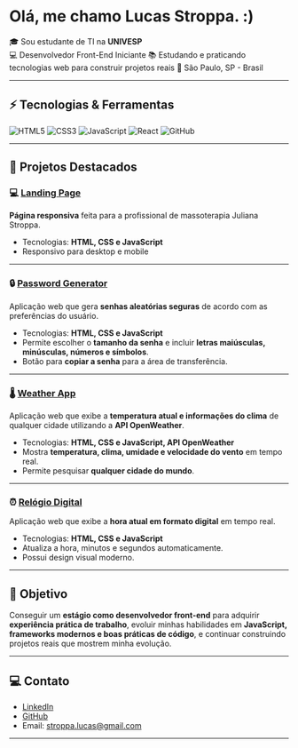 # Olá, me chamo Lucas Stroppa. :)

🎓 Sou estudante de TI na **UNIVESP**  
💻 Desenvolvedor Front-End Iniciante
📚 Estudando e praticando tecnologias web para construir projetos reais
📍 São Paulo, SP - Brasil

---

## ⚡ Tecnologias & Ferramentas

![HTML5](https://img.shields.io/badge/HTML5-E34F26?style=for-the-badge&logo=html5&logoColor=white)
![CSS3](https://img.shields.io/badge/CSS3-1572B6?style=for-the-badge&logo=css3&logoColor=white)
![JavaScript](https://img.shields.io/badge/JavaScript-F7DF1E?style=for-the-badge&logo=javascript&logoColor=black)
![React](https://img.shields.io/badge/React-61DAFB?style=for-the-badge&logo=react&logoColor=black)
![GitHub](https://img.shields.io/badge/GitHub-181717?style=for-the-badge&logo=github&logoColor=white)

---

## 📌 Projetos Destacados

### 💻 [Landing Page](https://lu-stroppa.github.io/justroppa/)

**Página responsiva** feita para a profissional de massoterapia Juliana Stroppa.

- Tecnologias: **HTML, CSS e JavaScript**
- Responsivo para desktop e mobile

---

### 🔒 [Password Generator](https://lu-stroppa.github.io/password/)

Aplicação web que gera **senhas aleatórias seguras** de acordo com as preferências do usuário.

- Tecnologias: **HTML, CSS e JavaScript**
- Permite escolher o **tamanho da senha** e incluir **letras maiúsculas, minúsculas, números e símbolos**.
- Botão para **copiar a senha** para a área de transferência.

---

### 🌡️ [Weather App](https://lu-stroppa.github.io/weather)

Aplicação web que exibe a **temperatura atual e informações do clima** de qualquer cidade utilizando a **API OpenWeather**.

- Tecnologias: **HTML, CSS e JavaScript, API OpenWeather**
- Mostra **temperatura, clima, umidade e velocidade do vento** em tempo real.
- Permite pesquisar **qualquer cidade do mundo**.

---

### ⏰ [Relógio Digital](https://lu-stroppa.github.io/clock)

Aplicação web que exibe a **hora atual em formato digital** em tempo real.

- Tecnologias: **HTML, CSS e JavaScript**
- Atualiza a hora, minutos e segundos automaticamente.
- Possui design visual moderno.

---

## 🎯 Objetivo

Conseguir um **estágio como desenvolvedor front-end** para adquirir **experiência prática de trabalho**, evoluir minhas habilidades em **JavaScript, frameworks modernos e boas práticas de código**, e continuar construindo projetos reais que mostrem minha evolução.

---

## 💻 Contato

- [LinkedIn](https://www.linkedin.com/in/lucas-stroppa1210/)
- [GitHub](https://github.com/lu-stroppa)
- Email: stroppa.lucas@gmail.com

---

